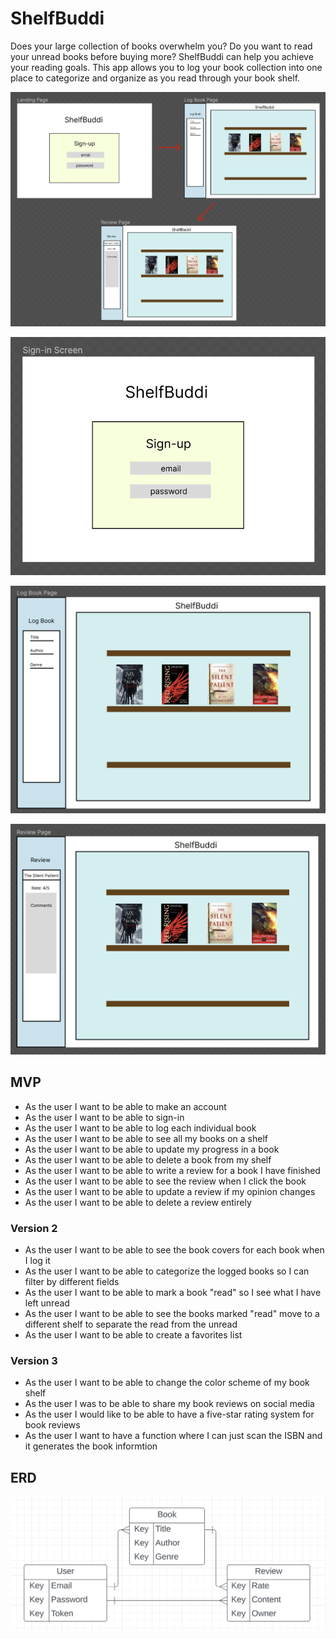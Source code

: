 # ShelfBuddi
Does your large collection of books overwhelm you? Do you want to read your unread books before buying more? ShelfBuddi can help you achieve your reading goals. This app allows you to log your book collection into one place to categorize and organize as you read through your book shelf.

!["Layout"](Images/Layout.png)

!["Sign-in"](Images/Sign-in.png)

!["Log Book"](Images/Log-Book.png)

!["Review Book"](Images/Review-Book.png)

## MVP
* As the user I want to be able to make an account
* As the user I want to be able to sign-in
* As the user I want to be able to log each individual book
* As the user I want to be able to see all my books on a shelf
* As the user I want to be able to update my progress in a book
* As the user I want to be able to delete a book from my shelf
* As the user I want to be able to write a review for a book I have finished
* As the user I want to be able to see the review when I click the book
* As the user I want to be able to update a review if my opinion changes
* As the user I want to be able to delete a review entirely

### Version 2
* As the user I want to be able to see the book covers for each book when I log it
* As the user I want to be able to categorize the logged books so I can filter by different fields
* As the user I want to be able to mark a book "read" so I see what I have left unread
* As the user I want to be able to see the books marked "read" move to a different shelf to separate the read from the unread
* As the user I want to be able to create a favorites list

### Version 3
* As the user I want to be able to change the color scheme of my book shelf
* As the user I was to be able to share my book reviews on social media
* As the user I would like to be able to have a five-star rating system for book reviews
* As the user I want to have a function where I can just scan the ISBN and it generates the book informtion

## ERD

!["ERD"](Images/ERD.png)